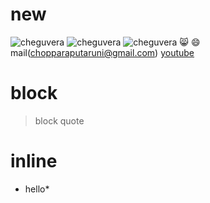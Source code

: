 # new
![cheguvera](https://images.unsplash.com/photo-1471879832106-c7ab9e0cee23?ixlib=rb-1.2.1&ixid=MnwxMjA3fDB8MHxleHBsb3JlLWZlZWR8Mnx8fGVufDB8fHx8&w=1000&q=80)
![cheguvera](https://images.saatchiart.com/saatchi/1143342/art/5864195/4933993-FUQIUUXT-7.jpg)
![cheguvera](https://ih1.redbubble.net/image.300891526.2595/flat,750x,075,f-pad,750x1000,f8f8f8.u2.jpg)
😸
:smile:
mail(chopparaputaruni@gmail.com)
[youtube](https://www.youtube.com/)
# block
> block quote
# inline
* hello*

